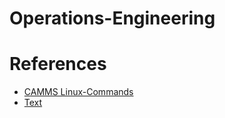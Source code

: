# Operations-Engineering




# References
- [CAMMS Linux-Commands](https://github.com/jasonjamsden/CAMMS_Tutorials/tree/main/Linux-Commands)
- [Text](https:///.com)
